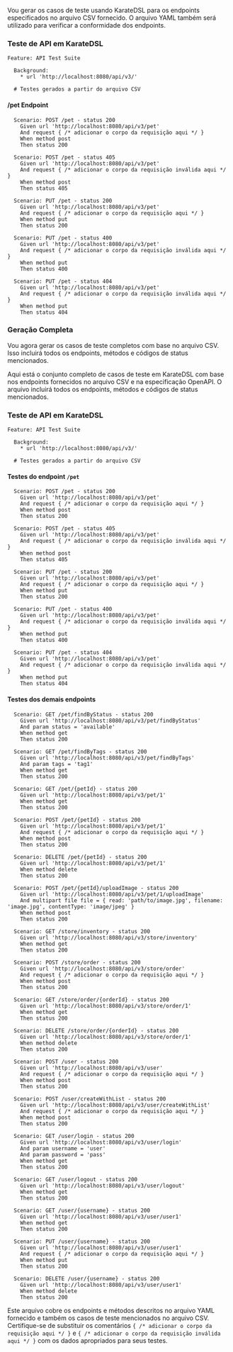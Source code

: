 Vou gerar os casos de teste usando KarateDSL para os endpoints especificados no arquivo CSV fornecido. O arquivo YAML também será utilizado para verificar a conformidade dos endpoints.

### Teste de API em KarateDSL

```karate
Feature: API Test Suite

  Background:
    * url 'http://localhost:8080/api/v3/'

  # Testes gerados a partir do arquivo CSV
```

#### /pet Endpoint

```karate
  Scenario: POST /pet - status 200
    Given url 'http://localhost:8080/api/v3/pet'
    And request { /* adicionar o corpo da requisição aqui */ }
    When method post
    Then status 200

  Scenario: POST /pet - status 405
    Given url 'http://localhost:8080/api/v3/pet'
    And request { /* adicionar o corpo da requisição inválida aqui */ }
    When method post
    Then status 405

  Scenario: PUT /pet - status 200
    Given url 'http://localhost:8080/api/v3/pet'
    And request { /* adicionar o corpo da requisição aqui */ }
    When method put
    Then status 200

  Scenario: PUT /pet - status 400
    Given url 'http://localhost:8080/api/v3/pet'
    And request { /* adicionar o corpo da requisição inválida aqui */ }
    When method put
    Then status 400

  Scenario: PUT /pet - status 404
    Given url 'http://localhost:8080/api/v3/pet'
    And request { /* adicionar o corpo da requisição inválida aqui */ }
    When method put
    Then status 404
```

### Geração Completa

Vou agora gerar os casos de teste completos com base no arquivo CSV. Isso incluirá todos os endpoints, métodos e códigos de status mencionados.

Aqui está o conjunto completo de casos de teste em KarateDSL com base nos endpoints fornecidos no arquivo CSV e na especificação OpenAPI. O arquivo incluirá todos os endpoints, métodos e códigos de status mencionados.

### Teste de API em KarateDSL

```karate
Feature: API Test Suite

  Background:
    * url 'http://localhost:8080/api/v3/'

  # Testes gerados a partir do arquivo CSV
```

#### Testes do endpoint `/pet`

```karate
  Scenario: POST /pet - status 200
    Given url 'http://localhost:8080/api/v3/pet'
    And request { /* adicionar o corpo da requisição aqui */ }
    When method post
    Then status 200

  Scenario: POST /pet - status 405
    Given url 'http://localhost:8080/api/v3/pet'
    And request { /* adicionar o corpo da requisição inválida aqui */ }
    When method post
    Then status 405

  Scenario: PUT /pet - status 200
    Given url 'http://localhost:8080/api/v3/pet'
    And request { /* adicionar o corpo da requisição aqui */ }
    When method put
    Then status 200

  Scenario: PUT /pet - status 400
    Given url 'http://localhost:8080/api/v3/pet'
    And request { /* adicionar o corpo da requisição inválida aqui */ }
    When method put
    Then status 400

  Scenario: PUT /pet - status 404
    Given url 'http://localhost:8080/api/v3/pet'
    And request { /* adicionar o corpo da requisição inválida aqui */ }
    When method put
    Then status 404
```

#### Testes dos demais endpoints

```karate
  Scenario: GET /pet/findByStatus - status 200
    Given url 'http://localhost:8080/api/v3/pet/findByStatus'
    And param status = 'available'
    When method get
    Then status 200

  Scenario: GET /pet/findByTags - status 200
    Given url 'http://localhost:8080/api/v3/pet/findByTags'
    And param tags = 'tag1'
    When method get
    Then status 200

  Scenario: GET /pet/{petId} - status 200
    Given url 'http://localhost:8080/api/v3/pet/1'
    When method get
    Then status 200

  Scenario: POST /pet/{petId} - status 200
    Given url 'http://localhost:8080/api/v3/pet/1'
    And request { /* adicionar o corpo da requisição aqui */ }
    When method post
    Then status 200

  Scenario: DELETE /pet/{petId} - status 200
    Given url 'http://localhost:8080/api/v3/pet/1'
    When method delete
    Then status 200

  Scenario: POST /pet/{petId}/uploadImage - status 200
    Given url 'http://localhost:8080/api/v3/pet/1/uploadImage'
    And multipart file file = { read: 'path/to/image.jpg', filename: 'image.jpg', contentType: 'image/jpeg' }
    When method post
    Then status 200

  Scenario: GET /store/inventory - status 200
    Given url 'http://localhost:8080/api/v3/store/inventory'
    When method get
    Then status 200

  Scenario: POST /store/order - status 200
    Given url 'http://localhost:8080/api/v3/store/order'
    And request { /* adicionar o corpo da requisição aqui */ }
    When method post
    Then status 200

  Scenario: GET /store/order/{orderId} - status 200
    Given url 'http://localhost:8080/api/v3/store/order/1'
    When method get
    Then status 200

  Scenario: DELETE /store/order/{orderId} - status 200
    Given url 'http://localhost:8080/api/v3/store/order/1'
    When method delete
    Then status 200

  Scenario: POST /user - status 200
    Given url 'http://localhost:8080/api/v3/user'
    And request { /* adicionar o corpo da requisição aqui */ }
    When method post
    Then status 200

  Scenario: POST /user/createWithList - status 200
    Given url 'http://localhost:8080/api/v3/user/createWithList'
    And request { /* adicionar o corpo da requisição aqui */ }
    When method post
    Then status 200

  Scenario: GET /user/login - status 200
    Given url 'http://localhost:8080/api/v3/user/login'
    And param username = 'user'
    And param password = 'pass'
    When method get
    Then status 200

  Scenario: GET /user/logout - status 200
    Given url 'http://localhost:8080/api/v3/user/logout'
    When method get
    Then status 200

  Scenario: GET /user/{username} - status 200
    Given url 'http://localhost:8080/api/v3/user/user1'
    When method get
    Then status 200

  Scenario: PUT /user/{username} - status 200
    Given url 'http://localhost:8080/api/v3/user/user1'
    And request { /* adicionar o corpo da requisição aqui */ }
    When method put
    Then status 200

  Scenario: DELETE /user/{username} - status 200
    Given url 'http://localhost:8080/api/v3/user/user1'
    When method delete
    Then status 200
```

Este arquivo cobre os endpoints e métodos descritos no arquivo YAML fornecido e também os casos de teste mencionados no arquivo CSV. Certifique-se de substituir os comentários `{ /* adicionar o corpo da requisição aqui */ }` e `{ /* adicionar o corpo da requisição inválida aqui */ }` com os dados apropriados para seus testes.